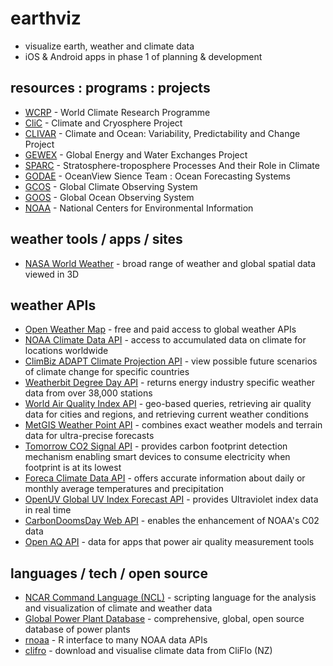 # earthviz
- visualize earth, weather and climate data
- iOS & Android apps in phase 1 of planning & development

## resources : programs : projects
- [WCRP](https://www.wcrp-climate.org) - World Climate Research Programme
- [CliC](http://www.climate-cryosphere.org/) - Climate and Cryosphere Project
- [CLIVAR](http://www.clivar.org/) - Climate and Ocean: Variability, Predictability and Change Project
- [GEWEX](http://www.gewex.org/) - Global Energy and Water Exchanges Project
- [SPARC](https://www.sparc-climate.org/) - Stratosphere-troposphere Processes And their Role in Climate
- [GODAE](https://www.godae-oceanview.org) - OceanView Sience Team : Ocean Forecasting Systems
- [GCOS](https://public.wmo.int/en/programmes/global-climate-observing-system) - Global Climate Observing System
- [GOOS](http://www.goosocean.org/) - Global Ocean Observing System
- [NOAA](https://www.ncdc.noaa.gov/) - National Centers for Environmental Information

## weather tools / apps / sites
- [NASA World Weather](https://worldwind.arc.nasa.gov/worldweather/) - broad range of weather and global spatial data viewed in 3D

## weather APIs
- [Open Weather Map](https://openweathermap.org/) - free and paid access to global weather APIs
- [NOAA Climate Data API](https://www.programmableweb.com/api/noaa-climate-data-online) - access to accumulated data on climate for locations worldwide 
- [ClimBiz ADAPT Climate Projection API](https://www.programmableweb.com/api/climbiz-adapt-climate-projection) - view possible future scenarios of climate change for specific countries
- [Weatherbit Degree Day API](https://www.programmableweb.com/api/weatherbit-degree-day) - returns energy industry specific weather data from over 38,000 stations
- [World Air Quality Index API](https://www.programmableweb.com/api/world-air-quality-index) - geo-based queries, retrieving air quality data for cities and regions, and retrieving current weather conditions
- [MetGIS Weather Point API](https://www.programmableweb.com/api/metgis-weather-point) - combines exact weather models and terrain data for ultra-precise forecasts
- [Tomorrow CO2 Signal API](https://www.programmableweb.com/api/tomorrow-co2-signal) - provides carbon footprint detection mechanism enabling smart devices to consume electricity when footprint is at its lowest
- [Foreca Climate Data API](https://www.programmableweb.com/api/foreca-climate-data) - offers accurate information about daily or monthly average temperatures and precipitation
- [OpenUV Global UV Index Forecast API](https://www.programmableweb.com/api/openuv-global-uv-index-forecast) - provides Ultraviolet index data in real time
- [CarbonDoomsDay Web API](https://www.programmableweb.com/api/carbondoomsday-web) - enables the enhancement of NOAA's C02 data
- [Open AQ API](https://www.programmableweb.com/api/open-aq) - data for apps that power air quality measurement tools
  
## languages / tech / open source
- [NCAR Command Language (NCL)](https://github.com/NCAR/ncl) - scripting language for the analysis and visualization of climate and weather data
- [Global Power Plant Database](https://github.com/wri/global-power-plant-database) - comprehensive, global, open source database of power plants
- [rnoaa](https://github.com/ropensci/rnoaa) - R interface to many NOAA data APIs
- [clifro](https://github.com/ropensci/clifro) - download and visualise climate data from CliFlo (NZ)
  